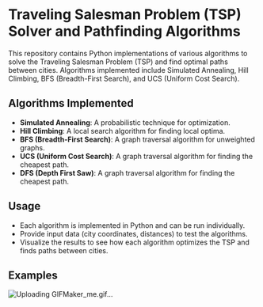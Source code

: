 # Traveling Salesman Problem (TSP) Solver and Pathfinding Algorithms

This repository contains Python implementations of various algorithms to solve the Traveling Salesman Problem (TSP) and find optimal paths between cities. Algorithms implemented include Simulated Annealing, Hill Climbing, BFS (Breadth-First Search), and UCS (Uniform Cost Search).

## Algorithms Implemented
- **Simulated Annealing**: A probabilistic technique for optimization.
- **Hill Climbing**: A local search algorithm for finding local optima.
- **BFS (Breadth-First Search)**: A graph traversal algorithm for unweighted graphs.
- **UCS (Uniform Cost Search)**: A graph traversal algorithm for finding the cheapest path.
- **DFS (Depth First Saw)**: A graph traversal algorithm for finding the cheapest path.


## Usage
- Each algorithm is implemented in Python and can be run individually.
- Provide input data (city coordinates, distances) to test the algorithms.
- Visualize the results to see how each algorithm optimizes the TSP and finds paths between cities.

## Examples
![Uploading GIFMaker_me.gif…]()
